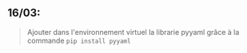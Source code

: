 ## 16/03:
> Ajouter dans l'environnement virtuel la librarie pyyaml grâce à la commande `pip install pyyaml`
